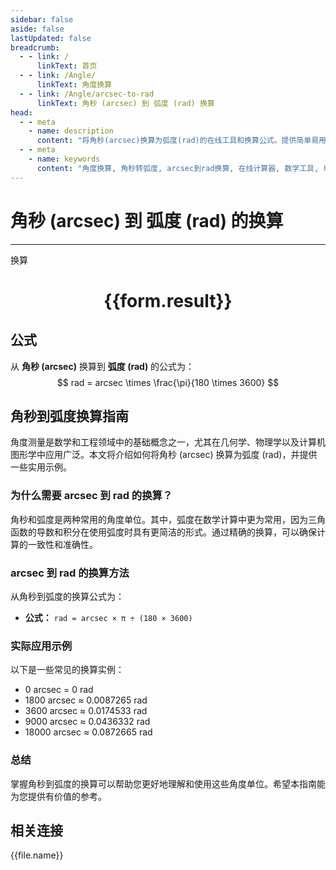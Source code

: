```yaml
---
sidebar: false
aside: false
lastUpdated: false
breadcrumb:
  - - link: /
      linkText: 首页
  - - link: /Angle/
      linkText: 角度换算
  - - link: /Angle/arcsec-to-rad
      linkText: 角秒 (arcsec) 到 弧度 (rad) 换算
head:
  - - meta
    - name: description
      content: "将角秒(arcsec)换算为弧度(rad)的在线工具和换算公式。提供简单易用的角度单位换算计算器。"
  - - meta
    - name: keywords
      content: "角度换算, 角秒转弧度, arcsec到rad换算, 在线计算器, 数学工具, 单位换算"
---
```

# 角秒 (arcsec) 到 弧度 (rad) 的换算
---
<script setup>
import { onMounted, reactive, inject, ref } from 'vue'
import { NButton, NForm, NFormItem, NInput, NInputNumber, NSelect, NCard, useMessage,NGrid ,NGi } from 'naive-ui'
import { defineClientComponent } from 'vitepress'
import { Angle } from '../../files';
const convert = inject('convert')

const form = reactive({
  number: null,
  result: '',
})

const convertHandler = () => {
  if (form.number !== null && !isNaN(form.number)) {
    const convertedValue = parseFloat(form.number) * Math.PI / (180 * 3600)
    form.result = `${form.number}arcsec = ${convertedValue.toFixed(4)}rad`
  } else {
    form.result = '请输入有效的数值。'
  }
}
</script>

<n-form size="large" :model="form">
  <n-form-item label="角秒 (arcsec)">
    <n-input-number v-model:value="form.number" placeholder="输入角秒" style="width: 100%" />
  </n-form-item>
  <n-form-item>
    <n-button type="primary" @click="convertHandler" block>换算</n-button>
  </n-form-item>
</n-form>

<n-card  embedded :bordered="false" hoverable>
  <div  style="text-align:center">
    <h1>{{form.result}}</h1>
  </div>
</n-card>

## 公式

从 **角秒 (arcsec)** 换算到 **弧度 (rad)** 的公式为：
$$ rad = arcsec \times \frac{\pi}{180 \times 3600} $$

## 角秒到弧度换算指南

角度测量是数学和工程领域中的基础概念之一，尤其在几何学、物理学以及计算机图形学中应用广泛。本文将介绍如何将角秒 (arcsec) 换算为弧度 (rad)，并提供一些实用示例。

### 为什么需要 arcsec 到 rad 的换算？

角秒和弧度是两种常用的角度单位。其中，弧度在数学计算中更为常用，因为三角函数的导数和积分在使用弧度时具有更简洁的形式。通过精确的换算，可以确保计算的一致性和准确性。

### arcsec 到 rad 的换算方法

从角秒到弧度的换算公式为：

- **公式：** `rad = arcsec × π ÷ (180 × 3600)`

### 实际应用示例

以下是一些常见的换算实例：

- 0 arcsec = 0 rad
- 1800 arcsec ≈ 0.0087265 rad
- 3600 arcsec ≈ 0.0174533 rad
- 9000 arcsec ≈ 0.0436332 rad
- 18000 arcsec ≈ 0.0872665 rad

### 总结

掌握角秒到弧度的换算可以帮助您更好地理解和使用这些角度单位。希望本指南能为您提供有价值的参考。

## 相关连接
<n-grid x-gap="12" :cols="3">
  <n-gi v-for="(file, index) in Angle" :key="index">
    <n-button
      text
      tag="a"
      :href="file.path"
      type="primary"
    >
      {{file.name}}
    </n-button>
  </n-gi>
</n-grid>